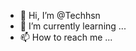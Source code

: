 - 👋 Hi, I’m @Techhsn
- 🌱 I’m currently learning ...
- 📫 How to reach me ...

<!---
Techhsn/Techhsn is a ✨ special ✨ repository because its `README.md` (this file) appears on your GitHub profile.
You can click the Preview link to take a look at your changes.
--->
